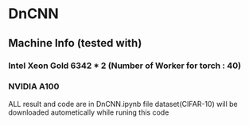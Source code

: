 # DnCNN


## Machine Info (tested with)
### Intel Xeon Gold 6342 * 2 (Number of Worker for torch : 40)
### NVIDIA A100 

ALL result and code are in DnCNN.ipynb file
dataset(CIFAR-10) will be downloaded autometically while runing this code

